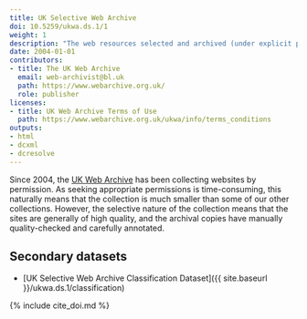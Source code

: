 ```yaml
---
title: UK Selective Web Archive
doi: 10.5259/ukwa.ds.1/1
weight: 1
description: "The web resources selected and archived (under explicit permission) by the UK Web Archive."
date: 2004-01-01
contributors:
- title: The UK Web Archive
  email: web-archivist@bl.uk
  path: https://www.webarchive.org.uk/
  role: publisher
licenses:
- title: UK Web Archive Terms of Use
  path: https://www.webarchive.org.uk/ukwa/info/terms_conditions
outputs:
- html
- dcxml
- dcresolve
---
```


Since 2004, the [UK Web Archive](http://www.webarchive.org.uk/) has been collecting websites by permission. As seeking appropriate permissions is time-consuming, this naturally means that the collection is much smaller than some of our other collections. However, the selective nature of the collection means that the sites are generally of high quality, and the archival copies have manually quality-checked and carefully annotated.

Secondary datasets
------------------

* [UK Selective Web Archive Classification Dataset]({{ site.baseurl }}/ukwa.ds.1/classification)

{% include cite_doi.md %}
